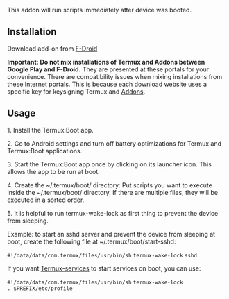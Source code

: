 This addon will run scripts immediately after device was booted.

## Installation

Download add-on from
[F-Droid](https://f-droid.org/packages/com.termux.boot/)

**Important: Do not mix installations of Termux and Addons between
Google Play and F-Droid.** They are presented at these portals for your
convenience. There are compatibility issues when mixing installations
from these Internet portals. This is because each download website uses
a specific key for keysigning Termux and [Addons](Addons).

## Usage

1\. Install the Termux:Boot app.

2\. Go to Android settings and turn off battery optimizations for Termux
and Termux:Boot applications.

3\. Start the Termux:Boot app once by clicking on its launcher icon.
This allows the app to be run at boot.

4\. Create the \~/.termux/boot/ directory: Put scripts you want to
execute inside the \~/.termux/boot/ directory. If there are multiple
files, they will be executed in a sorted order.

5\. It is helpful to run termux-wake-lock as first thing to prevent the
device from sleeping.

Example: to start an sshd server and prevent the device from sleeping at
boot, create the following file at \~/.termux/boot/start-sshd:

`#!/data/data/com.termux/files/usr/bin/sh`
`termux-wake-lock`
`sshd`

If you want [Termux-services](Termux-services) to start
services on boot, you can use:

`#!/data/data/com.termux/files/usr/bin/sh`
`termux-wake-lock`
`. $PREFIX/etc/profile`